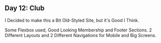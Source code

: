 ## Day 12: Club

I Decided to make this a Bit Old-Styled Site, but it's Good I Think.

Some Flexbox used, Good Looking Membership and Footer Sections. 2 Different Layouts and 2 Different Navigations for Mobile and Big Screens.
